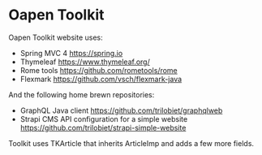 # Oapen Toolkit

Oapen Toolkit website uses:

- Spring MVC 4 https://spring.io
- Thymeleaf https://www.thymeleaf.org/
- Rome tools https://github.com/rometools/rome
- Flexmark https://github.com/vsch/flexmark-java

And the following home brewn repositories:

- GraphQL Java client https://github.com/trilobiet/graphqlweb
- Strapi CMS API configuration for a simple website https://github.com/trilobiet/strapi-simple-website

Toolkit uses TKArticle that inherits ArticleImp and adds a few more fields.